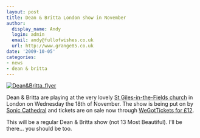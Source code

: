 ```yaml
---
layout: post
title: Dean & Britta London show in November
author:
  display_name: Andy
  login: admin
  email: andy@fullofwishes.co.uk
  url: http://www.grange85.co.uk
date: '2009-10-05'
categories:
- news
- dean & britta
---
```

<p><a href="https://media.fullofwishes.co.uk/ahfow/uploads/2009/10/DeanBritta_flyer.jpg"><img src="https://media.fullofwishes.co.uk/ahfow/uploads/2009/10/DeanBritta_flyer-212x300.jpg" alt="Dean&Britta_flyer" title="Dean&Britta_flyer" class="alignright size-medium wp-image-1644" /></a>
<p>Dean & Britta are playing at the very lovely <a href="http://www.stgilesonline.org/">St Giles-in-the-Fields church</a> in London on Wednesday the 18th of November. The show is being put on by <a href="http://www.soniccathedral.co.uk/">Sonic Cathedral</a> and tickets are on sale now through <a href="http://www.wegottickets.com/event/61068">WeGotTickets for £12</a>.</p>
<p>This will be a regular Dean & Britta show (not 13 Most Beautiful). I'll be there... you should be too.</p>
